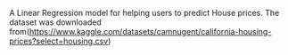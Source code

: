 A Linear Regression model for helping users to predict House prices.
The dataset was downloaded from(https://www.kaggle.com/datasets/camnugent/california-housing-prices?select=housing.csv)
